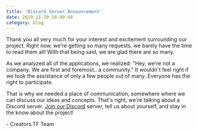 ```yaml
---
title: 'Discord Server Announcement'
date: 2019-11-20 18:49:44
category: blog
---
```


<p>Thank you all very much for your interest and excitement surrounding our project. Right now, we're getting so many requests, we barely have the time to read them all! With that being said, we are glad there are so many.</p>
<p>As we analyzed all of the applications, we realized: "Hey, we're not a company. We are first and foremost.. a community." It wouldn't feel right if we took the assistance of only a few people out of many. Everyone has the right to participate.</p>
<p>That is why we needed a place of communication, somewhere where we can discuss our ideas and concepts. That's right, we're talking about a Discord server. <a href="/discord">Join our Discord</a> server, tell us about yourself, and stay in the know about the project!</p>

<p>- Creators.TF Team</p>
